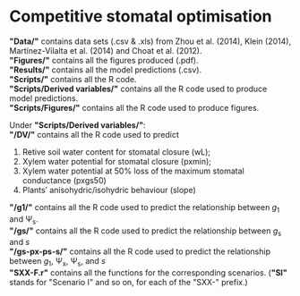 # Competitive stomatal optimisation
**"Data/"** contains data sets (.csv & .xls) from Zhou et al. (2014), Klein (2014), Martínez-Vilalta et al. (2014) and Choat et al. (2012).  
**"Figures/"** contains all the figures produced (.pdf).  
**"Results/"** contains all the model predictions (.csv).  
**"Scripts/"** contains all the R code.  
**"Scripts/Derived variables/"** contains all the R code used to produce model predictions.  
**"Scripts/Figures/"** contains all the R code used to produce figures.  
  
Under **"Scripts/Derived variables/"**:  
**"/DV/"** contains all the R code used to predict  
1) Retive soil water content for stomatal closure (wL); 
2) Xylem water potential for stomatal closure (pxmin); 
3) Xylem water potential at 50% loss of the maximum stomatal conductance (pxgs50) 
4) Plants’ anisohydric/isohydric behaviour (slope) 
  
**"/g1/"** contains all the R code used to predict the relationship between *g*<sub>1</sub> and &#936;<sub>s</sub>.  
**"/gs/"** contains all the R code used to predict the relationship between *g*<sub>s</sub> and *s*  
**"/gs-px-ps-s/"** contains all the R code used to predict the relationship between *g*<sub>1</sub>, &#936;<sub>x</sub>, &#936;<sub>s</sub>, and *s*  
**"SXX-F.r"** contains all the functions for the corresponding scenarios. (**"SI"** stands for "Scenario I" and so on, for each of the "SXX-" prefix.)  
